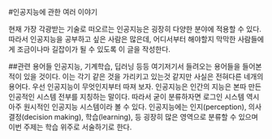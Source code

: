 #인공지능에 관한 여러 이야기

현재 가장 각광받는 기술로 떠오르는 인공지능은 굉장히 다양한 분야에 적용할 수 있다.  따라서 인공지능을 공부하고 싶은 사람은 많은데, 어디서부터 해야할지 막막한 사람들에게 조금이나마 길잡이가 될 수 있도록 이 글을 작성한다.

##관련 용어들
인공지능, 기계학습, 딥러닝 등등 여기저기서 들려오는 용어들을 들어본 적이 있을 것이다. 이는 각기 같은 것을 가리키고 있는것 같지만 사실은 전혀다른 네개의 용어다.
우선 인공지능이 무엇인지부터 따져 보자. 인공지능은 인간의 지능은 본따 만든 인공적인 시스템 전부를 지칭하는 말이다. 따라서 굳이 분류하자면 로그인 시스템 역시 아주 원시적인 인공지능 시스템이라 볼 수 있다. 인공지능에는 인지(perception), 의사결정(decision making), 학습(learning), 등 굉장히 많은 영역으로 분류할 수 있으며 이번 주제는 학습 위주로 서술하기로 한다.
